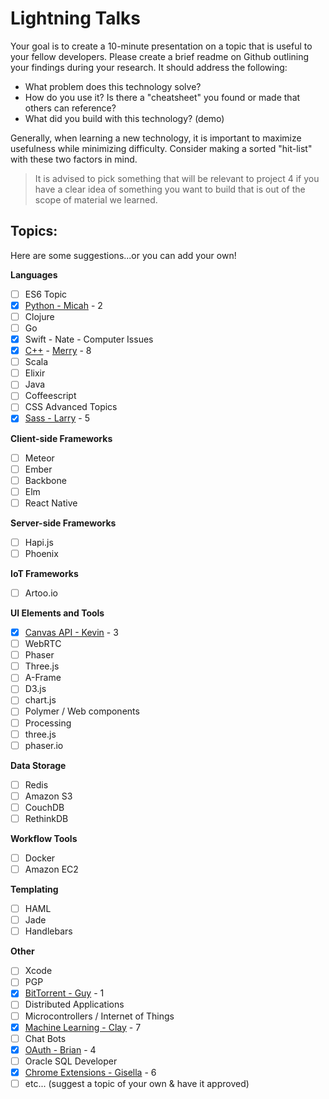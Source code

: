 # Lightning Talks

Your goal is to create a 10-minute presentation on a topic that is useful to your fellow developers. Please create a brief readme on Github outlining your findings during your research. It should address the following:

- What problem does this technology solve?
- How do you use it? Is there a "cheatsheet" you found or made that others can reference?
- What did you build with this technology? (demo)

Generally, when learning a new technology, it is important to maximize usefulness while minimizing difficulty. Consider making a sorted "hit-list" with these two factors in mind.

>It is advised to pick something that will be relevant to project 4 if you have a clear idea of something you want to build that is out of the scope of material we learned.

## Topics:
Here are some suggestions...or you can add your own!

**Languages**

- [ ] ES6 Topic
- [x] [Python - Micah](https://github.com/micahwierenga/python-practice) - 2
- [ ] Clojure
- [ ] Go
- [x] Swift - Nate - Computer Issues
- [x] [C++](https://github.com/merryschurr/lightning-talk.git) - [Merry](https://docs.google.com/presentation/d/1orECk51G7j1mYZsm1X4P8glMVos2tnQe-MPAy9CvFt4/edit?usp=sharing) - 8
- [ ] Scala
- [ ] Elixir
- [ ] Java
- [ ] Coffeescript
- [ ] CSS Advanced Topics
- [x] [Sass - Larry](https://github.com/larrykraus/lightning-talk) - 5

**Client-side Frameworks**

- [ ] Meteor
- [ ] Ember
- [ ] Backbone
- [ ] Elm
- [ ] React Native

**Server-side Frameworks**

- [ ] Hapi.js
- [ ] Phoenix

**IoT Frameworks**

- [ ] Artoo.io

**UI Elements and Tools**

- [x] [Canvas API - Kevin](https://github.com/kevinbloomquist/Canvas-Lightningtalk) - 3
- [ ] WebRTC
- [ ] Phaser
- [ ] Three.js
- [ ] A-Frame
- [ ] D3.js
- [ ] chart.js
- [ ] Polymer / Web components
- [ ] Processing
- [ ] three.js
- [ ] phaser.io

**Data Storage**

- [ ] Redis
- [ ] Amazon S3
- [ ] CouchDB
- [ ] RethinkDB

**Workflow Tools**

- [ ] Docker
- [ ] Amazon EC2

**Templating**

- [ ] HAML
- [ ] Jade
- [ ] Handlebars

**Other**

- [ ] Xcode
- [ ] PGP
- [x] [BitTorrent - Guy](https://github.com/gliechty/bitTorrent) - 1
- [ ] Distributed Applications
- [ ] Microcontrollers / Internet of Things
- [x] [Machine Learning - Clay](https://github.com/git-clay/Machine_Learning_101/blob/master/README.md) - 7
- [ ] Chat Bots
- [x] [OAuth - Brian](https://github.com/briandridge/oauth) - 4
- [ ] Oracle SQL Developer
- [x] [Chrome Extensions - Gisella](https://github.com/GisellaBella/lightening-taks-chrome-extension/tree/master) - 6
- [ ] etc... (suggest a topic of your own & have it approved)
